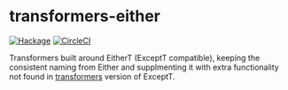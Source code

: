 transformers-either
==================

[![Hackage](https://img.shields.io/hackage/v/transformers-either.svg)](https://hackage.haskell.org/package/transformers-either) [![CircleCI](https://circleci.com/gh/tmcgilchrist/transformers-either.svg?style=svg)](https://circleci.com/gh/tmcgilchrist/transformers-either)

Transformers built around EitherT (ExceptT compatible), keeping the consistent naming from Either and supplmenting it
with extra functionality not found in [transformers](http://hackage.haskell.org/package/transformers) version of ExceptT.

